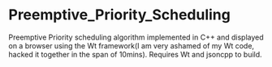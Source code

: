 # Preemptive_Priority_Scheduling
Preemptive Priority scheduling algorithm implemented in C++ and displayed on a browser using the Wt framework(I am very ashamed of my Wt code, hacked it together in the span of 10mins). Requires Wt and jsoncpp to build.
